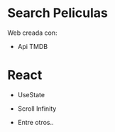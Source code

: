 # Search Peliculas

Web creada con:

- Api TMDB

# React

- UseState

- Scroll Infinity

- Entre otros..
